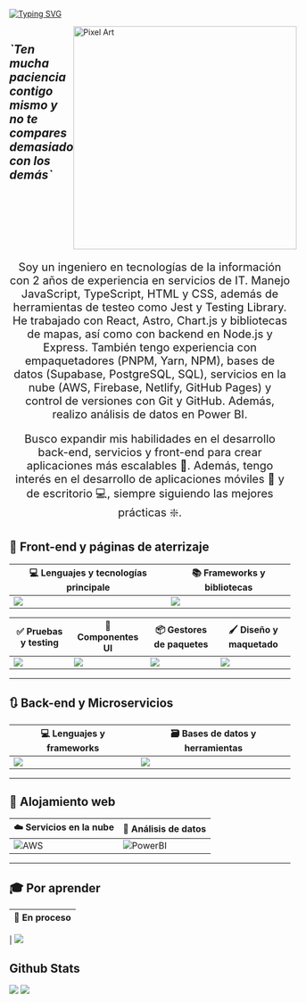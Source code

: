 <!-- Presentation -->

[![Typing SVG](<https://readme-typing-svg.demolab.com?font=Monserrat&size=22&pause=1000&color=919FFF&background=0D1117DD&width=520&lines=%C2%A1Hola+soy+Erick!+Desarrollador+Web+%F0%9F%92%BB;Bienvenido+a+mi+perfil+de+Github+%F0%9F%91%8B;%3CLambda(%CE%BB)%2F%3E>)](https://git.io/typing-svg)

<div style="display: flex; justify-content: space-between">
  <div>
    <h2 style="display: flex">
      <i>
        `Ten mucha paciencia contigo mismo y no te compares demasiado con los
        demás`
      </i>
    </h2>
  </div>
  <img
    src="https://64.media.tumblr.com/cb1a6d28f1f97fe56c0764cdf40fc92c/d662df3b2e19bcdc-c5/s540x810/1d8b292967d40c6c00663f2ce51de270d366994c.gifv"
    alt="Pixel Art"
    width="400"
  />
</div>

<!-- GIF -->
<!-- <div align="center">
  <img src="/github-contribution-grid-snake-dark.svg" alt="Contributions" width="100%" />
</div> -->

<!-- Personal Quote -->

<!-- About Me -->
<div align="center" style="margin-top: 20px">
  <p style="font-size: 20px">
    Soy un ingeniero en tecnologías de la información con 2 años de experiencia
    en servicios de IT. Manejo JavaScript, TypeScript, HTML y CSS, además de
    herramientas de testeo como Jest y Testing Library. He trabajado con React,
    Astro, Chart.js y bibliotecas de mapas, así como con backend en Node.js y
    Express. También tengo experiencia con empaquetadores (PNPM, Yarn, NPM),
    bases de datos (Supabase, PostgreSQL, SQL), servicios en la nube (AWS,
    Firebase, Netlify, GitHub Pages) y control de versiones con Git y GitHub.
    Además, realizo análisis de datos en Power BI.
  </p>
  <p style="font-size: 20px">
    Busco expandir mis habilidades en el desarrollo back-end, servicios y
    front-end para crear aplicaciones más escalables 📶. Además, tengo interés
    en el desarrollo de aplicaciones móviles 📱 y de escritorio 💻, siempre
    siguiendo las mejores prácticas ❇️.
  </p>
</div>

<!-- Skills -->

## 📗 Front-end y páginas de aterrizaje

| 💻 Lenguajes y tecnologías principale                                                             | 📚 Frameworks y bibliotecas                                                                                 |
| ------------------------------------------------------------------------------------------------- | ----------------------------------------------------------------------------------------------------------- |
| <img src="https://go-skill-icons.vercel.app/api/icons?i=html,css,javascript,typescript,php,vite"> | <img src="https://go-skill-icons.vercel.app/api/icons?i=react,astro,sass,styledcomponents,chartjs,leaflet"> |

| ✅ Pruebas y testing                                                          | 🎨 Componentes UI                                                       | 📦 Gestores de paquetes                                                 | 🖌️ Diseño y maquetado                                              |
| ----------------------------------------------------------------------------- | ----------------------------------------------------------------------- | ----------------------------------------------------------------------- | ------------------------------------------------------------------ |
| <img src="https://go-skill-icons.vercel.app/api/icons?i=jest,testinglibrary"> | <img src="https://go-skill-icons.vercel.app/api/icons?i=mui,bootstrap"> | <img src="https://go-skill-icons.vercel.app/api/icons?i=pnpm,npm,yarn"> | <img src="https://go-skill-icons.vercel.app/api/icons?i=figma,ps"> |

---

## 🔃 Back-end y Microservicios

| 💻 Lenguajes y frameworks                                                                     | 🗃️ Bases de datos y herramientas                                                                                       |
| --------------------------------------------------------------------------------------------- | ---------------------------------------------------------------------------------------------------------------------- |
| <img src="https://go-skill-icons.vercel.app/api/icons?i=java,nodejs,python,anaconda,express"> | <img src="https://go-skill-icons.vercel.app/api/icons?i=postman,supabase,postgres,mysql,sqlserver,git,authjs,zustand"> |

---

## 🛜 Alojamiento web

| ☁️ Servicios en la nube                                                                         | 🔣 Análisis de datos                                                        |
| ----------------------------------------------------------------------------------------------- | --------------------------------------------------------------------------- |
| <img src="https://go-skill-icons.vercel.app/api/icons?i=aws,github,firebase,netlify" alt="AWS"> | <img src="https://go-skill-icons.vercel.app/api/icons?i=pbi" alt="PowerBI"> |

---

## 🎓 Por aprender

| 🔄️ En proceso |
| -------------- |

| <img src="https://go-skill-icons.vercel.app/api/icons?i=nestjs,nextjs,vue,angular,kubernetes,docker,mongodb,graphql,dotnet,tailwindcss">

## Github Stats

![](https://github-readme-stats.vercel.app/api?username=muke78&theme=one_dark_pro&hide_border=false&include_all_commits=true&count_private=false)
![](https://github-readme-stats.vercel.app/api/top-langs/?username=muke78&theme=one_dark_pro&hide_border=false&include_all_commits=true&count_private=false&layout=compact)
